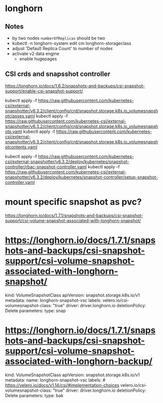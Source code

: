 # longhorn

## Notes

- by two nodes `numberOfReplicas` should be two
- kubectl -n longhorn-system edit cm longhorn-storageclass
- adjust 'Default Replica Count' to number of nodes
- activate v2 data engine
    - enable hugepages


## CSI crds and snapsshot controller

https://longhorn.io/docs/1.6.2/snapshots-and-backups/csi-snapshot-support/enable-csi-snapshot-support/

kubectl apply -f https://raw.githubusercontent.com/kubernetes-csi/external-snapshotter/v6.3.2/client/config/crd/snapshot.storage.k8s.io_volumesnapshotclasses.yaml
kubectl apply -f https://raw.githubusercontent.com/kubernetes-csi/external-snapshotter/v6.3.2/client/config/crd/snapshot.storage.k8s.io_volumesnapshots.yaml
kubectl apply -f https://raw.githubusercontent.com/kubernetes-csi/external-snapshotter/v6.3.2/client/config/crd/snapshot.storage.k8s.io_volumesnapshotcontents.yaml

kubectl apply -f https://raw.githubusercontent.com/kubernetes-csi/external-snapshotter/v6.3.2/deploy/kubernetes/snapshot-controller/rbac-snapshot-controller.yaml
kubectl apply -f https://raw.githubusercontent.com/kubernetes-csi/external-snapshotter/v6.3.2/deploy/kubernetes/snapshot-controller/setup-snapshot-controller.yaml


# mount specific snapshot as pvc?
https://longhorn.io/docs/1.7.1/snapshots-and-backups/csi-snapshot-support/csi-volume-snapshot-associated-with-longhorn-snapshot/


# https://longhorn.io/docs/1.7.1/snapshots-and-backups/csi-snapshot-support/csi-volume-snapshot-associated-with-longhorn-snapshot/
kind: VolumeSnapshotClass
apiVersion: snapshot.storage.k8s.io/v1
metadata:
  name: longhorn-snapshot-vsc
  labels:
    velero.io/csi-volumesnapshot-class: "true"
driver: driver.longhorn.io
deletionPolicy: Delete
parameters:
  type: snap


# https://longhorn.io/docs/1.7.1/snapshots-and-backups/csi-snapshot-support/csi-volume-snapshot-associated-with-longhorn-backup/
kind: VolumeSnapshotClass
apiVersion: snapshot.storage.k8s.io/v1
metadata:
  name: longhorn-snapshot-vsc
  labels:
    # https://velero.io/docs/v1.14/csi/#implementation-choices
    velero.io/csi-volumesnapshot-class: "true"
driver: driver.longhorn.io
deletionPolicy: Delete
parameters:
  type: bak